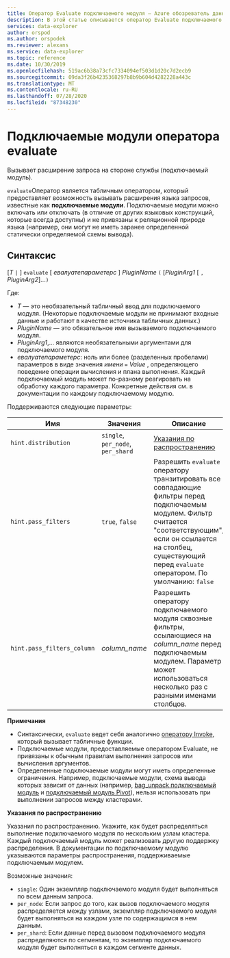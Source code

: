 ```yaml
---
title: Оператор Evaluate подключаемого модуля — Azure обозреватель данных | Документация Майкрософт
description: В этой статье описывается оператор Evaluate подключаемого модуля в Azure обозреватель данных.
services: data-explorer
author: orspod
ms.author: orspodek
ms.reviewer: alexans
ms.service: data-explorer
ms.topic: reference
ms.date: 10/30/2019
ms.openlocfilehash: 519ac6b38a73cfc7334094ef503d1d20c7d2ecb9
ms.sourcegitcommit: 09da3f26b4235368297b8b9b604d4282228a443c
ms.translationtype: MT
ms.contentlocale: ru-RU
ms.lasthandoff: 07/28/2020
ms.locfileid: "87348230"
---
```

# <a name="evaluate-operator-plugins"></a>Подключаемые модули оператора evaluate

Вызывает расширение запроса на стороне службы (подключаемый модуль).

`evaluate`Оператор является табличным оператором, который предоставляет возможность вызывать расширения языка запросов, известные как **подключаемые модули**. Подключаемые модули можно включать или отключать (в отличие от других языковых конструкций, которые всегда доступны) и не привязаны к реляционной природе языка (например, они могут не иметь заранее определенной статически определяемой схемы вывода).

## <a name="syntax"></a>Синтаксис 

[*T* `|` ] `evaluate` [ *евалуатепараметерс* ] *PluginName* `(` [*PluginArg1* [ `,` *PluginArg2*]...`)`

Где:

* *T* — это необязательный табличный ввод для подключаемого модуля. (Некоторые подключаемые модули не принимают входные данные и работают в качестве источника табличных данных.)
* *PluginName* — это обязательное имя вызываемого подключаемого модуля.
* *PluginArg1*,... являются необязательными аргументами для подключаемого модуля.
* *евалуатепараметерс*: ноль или более (разделенных пробелами) параметров в виде значения *имени* `=` *Value* , определяющего поведение операции вычисления и плана выполнения. Каждый подключаемый модуль может по-разному реагировать на обработку каждого параметра. Конкретные действия см. в документации по каждому подключаемому модулю.  

Поддерживаются следующие параметры: 

  |Имя                |Значения                           |Описание                                |
  |--------------------|---------------------------------|-------------------------------------------|
  |`hint.distribution` |`single`, `per_node`, `per_shard`| [Указания по распространению](#distributionhints) |
  |`hint.pass_filters` |`true`, `false`| Разрешить `evaluate` оператору транзитировать все совпадающие фильтры перед подключаемым модулем. Фильтр считается "соответствующим", если он ссылается на столбец, существующий перед `evaluate` оператором. По умолчанию: `false` |
  |`hint.pass_filters_column` |*column_name*| Разрешить оператору подключаемого модуля сквозные фильтры, ссылающиеся на *column_name* перед подключаемым модулем. Параметр может использоваться несколько раз с разными именами столбцов. |

**Примечания**

* Синтаксически, `evaluate` ведет себя аналогично [оператору Invoke](./invokeoperator.md), который вызывает табличные функции.
* Подключаемые модули, предоставляемые оператором Evaluate, не привязаны к обычным правилам выполнения запросов или вычисления аргументов.
* Определенные подключаемые модули могут иметь определенные ограничения. Например, подключаемые модули, схема вывода которых зависит от данных (например, [bag_unpack подключаемый модуль](./bag-unpackplugin.md) и [подключаемый модуль Pivot](./pivotplugin.md)), нельзя использовать при выполнении запросов между кластерами.

<a id="distributionhints"/>**Указания по распространению**</a>

Указания по распространению. Укажите, как будет распределяться выполнение подключаемого модуля по нескольким узлам кластера. Каждый подключаемый модуль может реализовать другую поддержку распределения. В документации по подключаемому модулю указываются параметры распространения, поддерживаемые подключаемым модулем.

Возможные значения:

* `single`: Один экземпляр подключаемого модуля будет выполняться по всем данным запроса.
* `per_node`: Если запрос до того, как вызов подключаемого модуля распределяется между узлами, экземпляр подключаемого модуля будет выполняться на каждом узле по содержащимся в нем данным.
* `per_shard`: Если данные перед вызовом подключаемого модуля распределяются по сегментам, то экземпляр подключаемого модуля будет выполняться в каждом сегменте данных.
